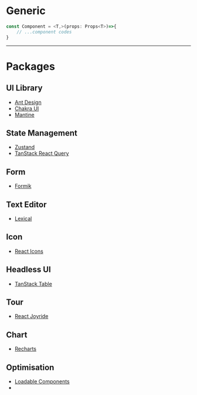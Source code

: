 # Generic
```jsx
const Component = <T,>(props: Props<T>)=>{
	// ...component codes
}
```
---
# Packages
## UI Library
- [Ant Design](https://ant.design/)
- [Chakra UI](https://chakra-ui.com/)
- [Mantine](https://mantine.dev/)

## State Management
- [Zustand](https://zustand-demo.pmnd.rs/)
- [TanStack React Query](https://tanstack.com/query/v4/?from=reactQueryV3&original=https://react-query-v3.tanstack.com/)

## Form
- [Formik](https://formik.org/)

## Text Editor
- [Lexical](https://lexical.dev/) 

## Icon
- [React Icons](https://react-icons.github.io/react-icons/)

## Headless UI
- [TanStack Table](https://tanstack.com/table)

## Tour
- [React Joyride](https://react-joyride.com/)

## Chart
- [Recharts](https://recharts.org/en-US)

## Optimisation
- [Loadable Components](https://loadable-components.com/)
- 